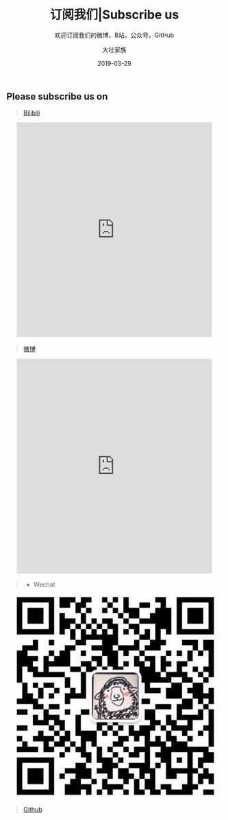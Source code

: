 ﻿---
layout:     post
title:      订阅我们|Subscribe us
subtitle:   欢迎订阅我们的微博，B站，公众号，GitHub
date:       2019-03-29
author:     大壮家族
header-img: img/BackG2.jpg
catalog: false
tags:
    - Subscribe
---

## Please subscribe us on

>[Bilibili](https://space.bilibili.com/411342103/)

<div id="weibo" class="panel">  
    <ul class="panel_body">  
        <iframe id="weibo" style="width:95%; height:500px;" frameborder="0" scrolling="no" src="https://space.bilibili.com/411342103/"></iframe>  
    </ul>  
</div>  

>[微博](https://www.weibo.com/u/5896108037)
<div id="weibo" class="panel">  
    <ul class="panel_body">  
        <iframe id="weibo" style="width:95%; height:500px;" frameborder="0" scrolling="no" src="https://www.weibo.com/u/5896108037?from=myfollow_all&is_all=1"></iframe>  
    </ul>  
</div>  

>- Wechat

![Wechat](https://raw.githubusercontent.com/bigstrongfamily/bigstrongfamily.github.io/master/img/QR.jpg)

>[Github](https://github.com/KetchumFion)
